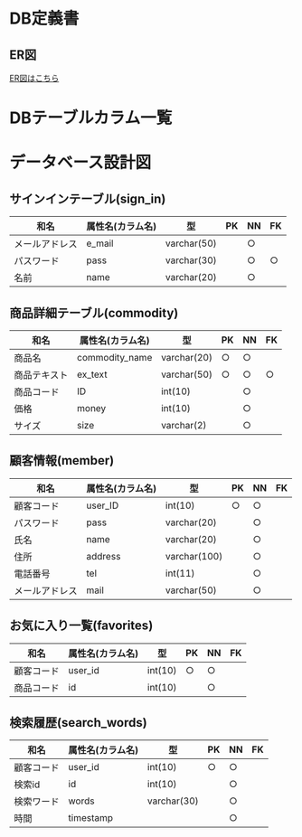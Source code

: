 # DB定義書
## ER図
[ER図はこちら](https://github.com/ASO2001040/2021ECsite/blob/8a4ffd29be36eeace42ee85f3df4f499da8450dd/DB%E8%A8%AD%E8%A8%88%E6%9B%B8/ER%E5%9B%B3.md)

# DBテーブルカラム一覧

# データベース設計図

## サインインテーブル(sign_in)

|和名|属性名(カラム名)|型|PK|NN|FK|
|---|-----|--|--|--|--|
|メールアドレス|e_mail|varchar(50)||○||
|パスワード|pass|varchar(30)||○|○|
|名前|name|varchar(20)||○||

## 商品詳細テーブル(commodity)

|和名|属性名(カラム名)|型|PK|NN|FK|
|---|-----|--|--|--|--|
|商品名|commodity_name|varchar(20)|○|○||
|商品テキスト|ex_text|varchar(50) |○|○|○|
|商品コード|ID|int(10)||○||
|価格|money|int(10)||○||
|サイズ|size|varchar(2)||○||

## 顧客情報(member)

|和名|属性名(カラム名)|型|PK|NN|FK|
|---|-----|--|--|--|--|
|顧客コード|user_ID|int(10)|○|○||
|パスワード|pass|varchar(20)||○||
|氏名|name|varchar(20)||○||
|住所|address|varchar(100)||○||
|電話番号|tel|int(11)||○||
|メールアドレス|mail|varchar(50)||○||

## お気に入り一覧(favorites)

|和名|属性名(カラム名)|型|PK|NN|FK|
|---|-----|--|--|--|--|
|顧客コード|user_id|int(10)|○|○||
|商品コード|id|int(10)||○||

## 検索履歴(search_words)

|和名|属性名(カラム名)|型|PK|NN|FK|
|---|-----|--|--|--|--|
|顧客コード|user_id|int(10)|○|○||
|検索id|id|int(10)||○||
|検索ワード|words|varchar(30)||○||
|時間|timestamp|||○||
